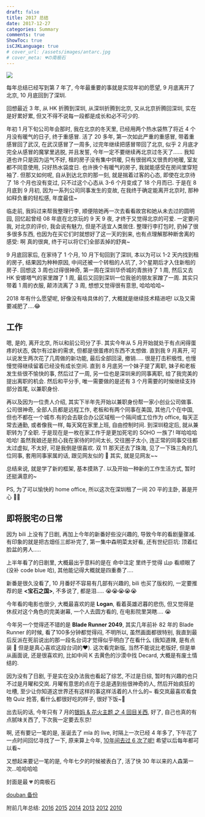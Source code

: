 ```yaml
---
draft: false
title: 2017 总结
date: 2017-12-27
categories: Summary
comments: true
ShowToc: true
isCJKLanguage: true
# cover_url: /assets/images/antarc.jpg
# cover_meta: 💔の南极石
---
```


![](../../assets/images/2017/12/antarc.jpg)

每年总结已经写到第 7 年了, 今年最重要的事就是实现年初的愿望, 9 月底离开了北京, 10 月底回到了深圳.

回想最近 3 年, 从 HK 折腾到深圳, 从深圳折腾到北京, 又从北京折腾回深圳, 实在是好累好累, 但又不得不说每一段都是成长和必不可少的.

年初 1 月下旬公司年会那时, 我在北京的冬天里, 已经用两个热水袋熬了将近 4 个月没有暖气的日子, 终于重感冒. 活了 20 多年, 第一次如此严重的重感冒, 带着重感冒回了武汉, 在武汉感冒了一周多, 过完年继续把感冒带回了北京, 似乎 2 月底才完全从感冒的魔掌里逃脱, 并且发誓, 今年一定不要继续再北京过冬天了...... 我知道也许只是因为运气不好, 租的房子没有集中供暖, 只有很弱鸡又很贵的地暖, 室友都不同意使用,  只好热水袋度日. 也许换个有暖气的房子, 我就能感受在房间里穿短袖了. 但那又如何呢, 自从到达北京的那一刻, 就是揣着过客的心态, 即使在北京待了 18 个月也没有变过, 只不过这个心态从 3-6 个月变成了 18 个月而已. 于是在 8 月底到 9 月初, 因为一系列公司同事发生的变故, 在我终于确定能离开北京时, 那种如释负重的轻松感, 年度最佳~

临走前, 我妈过来帮我整理行李, 顺便陪她再一次去看看故宫和她从未去过的圆明园, 回忆起曾经 08 年底在北京玩的 9 天 9 夜, 才终于又觉得北京的可爱. 一定要问我, 对北京的评价, 我会说有魅力, 但是不适宜人类居住. 整理行李打包时, 扔掉了很多很多东西, 也因为在买它们时就想好了这一天的到来, 也有点理解那种断舍离的感受: 啊 真的很爽, 终于可以将它们全部丢掉的舒爽~

9 月底回家后, 在家待了 1 个月, 10 月下旬回到了深圳, 本以为可以 1-2 天内找到租的房子, 结果因为种种原因, 中间还被一个转租的人坑了, 3个星期后才入住新租的房子. 回想这 3 周也过得很神奇, 第一周在深圳华侨城的青旅待了 1 周, 然后又去 HK 安娜塔气的家里蹭了 1 周, 最后又回到深圳一位我爸的朋友家蹭了一周. 其实只带着 1 周的衣服, 颠沛流离了 3 周, 想想又觉得很有意思, 哈哈哈哈~

2018 年有什么愿望呢, 好像没有啥具体的了, 大概就是继续技术精进吧! 以及又需要减肥了....😂

## 工作
嗯, 是的, 离开北京, 所以和前公司分了手. 其实今年从 5 月开始就处于有点闲得蛋疼的状态, 偶尔有过新的需求, 但都是很蛋疼的东西不太想做. 直到我 9 月离开, 可以说发生两次花了几周做的新功能, 最后全部回滚, 撤销..... 很是打击积极性, 也慢慢觉得继续留着已经没有成长空间. 直到 8 月底另一个妹子提了离职, 妹子和老板发生些很不愉快的事, 然后过了一周, 另一位也是深圳来的同事离职, 给了我完美的提出离职的机会. 然后和平分手, 唯一需要做的是还有 3 个月需要的时候继续支持部分首尾, 以兼职身份.

再以及因为一位贵人介绍, 其实下半年先开始以兼职身份帮一家小创业公司做事. 公司很神奇, 全部人员都是远程工作, 老板和有两个同事在美国, 其他几个在中国, 但也不都在一个城市.有的会去联合办公区域租一个隔间或工位作为 office, 每天正常去通勤, 或者像我一样, 每天窝在家里上班, 自由控制时间. 到深圳稳定后, 就从兼职转为了全职. 于是现在是一枚在家工作于是更加死宅的 SOHO 一族了! 咩哈哈哈哈哈! 虽然我娘还是担心我在家待的时间太长, 交往圈子太小, 连正常的同事交往都太过虚拟, 不太好, 可是我倒是很喜欢. 双 11 那天还去了珠海, 见了一下珠三角的几位同事, 套用同事家属的话, 跟见网友似的 🌝 其实, 就是见网友~~

总结来说, 就是学了新的框架, 基本摸熟了. 以及开始一种新的工作生活方式, 暂时还挺满意的~

PS, 为了可以愉快的  home office, 所以这次在深圳租了一间 20 平的主卧, 甚是开心 💃🏻

## 即将脱宅の日常
因为 bili 上没有了日剧, 再加上今年的新番好些没兴趣的, 导致今年的看剧量骤减. 有印象的就是把古畑任三郎补完了, 第一集中森明菜太好看, 还有世纪巨坑: 顶着红脸盆的男人.....

上半年看了的日剧里, 大概最出乎意料的是在 命中注定 里终于觉得 山p 看顺眼了(没补 code blue 哈), 其他能记得大概就是四重奏了....

新番是很久没看了, 10 月番好不容易有几部有兴趣的, bili 也买了版权的, 一定要推荐的是 **<宝石之国>**, 不多说了, 都是泪..... 😭😭😭😭😭

今年看的电影也很少, 大概最喜欢的是 **Logan**, 看着英雄迟暮的悲伤, 但又觉得是休叔对这个角色的完美谢幕, 一个人去圆方看的, 在电影院里哭瞎.... 😭

今年另一个觉得还不错的是 **Blade Runner 2049**, 其实几年前补 82 年的 Blade Runner 的时候, 看了100多分钟都觉得闷, 不明所以, 虽然画面都很特别, 我直到最后反派在死前说出的那一段名台词才觉得似乎明白了在看什么 (我知道辣, 是有点装 🌚 但是是真心喜欢这段台词的❤️). 这次看完新版, 当然不能说比老版好, 但是单从画面说, 还是很喜欢的, 比如中间 K 去黄色的沙漠中找 Decard, 大概是有废土情结的.

因为没有了日剧, 于是实在没办法我也看起了综艺, 不过是日综, 暂时有兴趣的也只不过是月曜和交岚. 月曜有意思的点在于总是遇到些很神奇的人, 然后开始疯狂的吐槽, 至少让你知道这世界还有这样的事这样活着的人什么的~ 看交岚最喜欢看食物 Quiz 抢答, 看什么都很好吃的样子, 很好下饭~🤗

出去玩的话, 今年只有 7 月的[银妈 & 花火主题 之 4 回目关西](https://www.douban.com/note/631062396/), 好了, 自己也真的有点腻味关西了, 下次我一定要去东京!

啊, 还有要记一笔的是, 圣诞去了 mla 的 live, 时隔上一次已经 4 年多了, 下午花了一点时间回忆寻找了一下, 原来算上今年, [10年间去过 6 次了呢!](https://www.douban.com/note/650710129/) 希望以后每年都可以看~

又想起来要记一笔的是, 今年七夕的时候被表白了, 活了快 30 年以来的人森第一次...哈哈哈哈

封面是最 💔 的南极石

[douban 备份](https://www.douban.com/note/650747131/)

附前几年总结: [2016](https://www.douban.com/note/600437210/) [2015](https://www.douban.com/note/532445213/) [2014](https://www.douban.com/note/475347560/) [2013](https://www.douban.com/note/329611675/) [2012](https://www.douban.com/note/255202347/) [2010](https://www.douban.com/note/125442027/)

